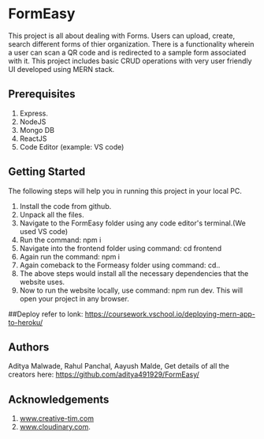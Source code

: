 # FormEasy
This project is all about dealing with Forms. 
Users can upload, create, search different forms of thier organization. 
There is a functionality wherein a user can scan a QR code and is redirected to a sample form associated with it. 
This project includes basic CRUD operations with very user friendly UI developed using MERN stack. 

## Prerequisites
1. Express.
2. NodeJS
3. Mongo DB
4. ReactJS
5. Code Editor (example: VS code)

## Getting Started
The following steps will help you in running this project in your local PC.
1. Install the code from github.
2. Unpack all the files.
3. Navigate to the FormEasy folder using any code editor's terminal.(We used VS code)
4. Run the command: npm i
5. Navigate into the frontend folder using command: cd frontend
6. Again run the command: npm i
7. Again comeback to the Formeasy folder using command: cd..
8. The above steps would install all the necessary dependencies that the website uses.
9. Now to run the website locally, use command: npm run dev. This will open your project in any browser. 

##Deploy
refer to lonk: https://coursework.vschool.io/deploying-mern-app-to-heroku/

## Authors
Aditya Malwade,
Rahul Panchal,
Aayush Malde,
Get details of all the creators here: https://github.com/aditya491929/FormEasy/

## Acknowledgements
1. www.creative-tim.com
2. www.cloudinary.com.

